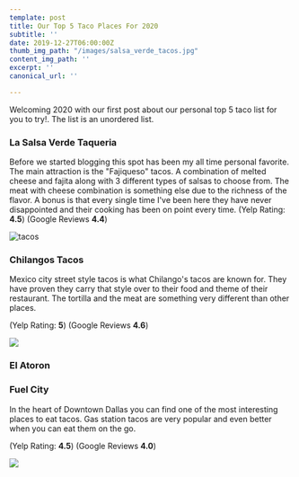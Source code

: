 ```yaml
---
template: post
title: Our Top 5 Taco Places For 2020
subtitle: ''
date: 2019-12-27T06:00:00Z
thumb_img_path: "/images/salsa_verde_tacos.jpg"
content_img_path: ''
excerpt: ''
canonical_url: ''

---
```

Welcoming 2020 with our first post about our personal top 5 taco list for you to try!. The list is an unordered list.

### **La Salsa Verde Taqueria**

Before we started blogging this spot has been my all time personal favorite. The main attraction is the "Fajiqueso" tacos. A combination of melted cheese and fajita along with 3 different types of salsas to choose from. The meat with cheese combination is something else due to the richness of the flavor. A bonus is that every single time I've been here they have never disappointed and their cooking has been on point every time. (Yelp Rating: **4.5**) (Google Reviews **4.4**)

![tacos](/images/salsa_verde_tacos.jpg "Salsa Verde Tacos")

### Chilangos Tacos

Mexico city street style tacos is what Chilango's tacos are known for. They have proven they carry that style over to their food and theme of their restaurant. The tortilla and the meat are something very different than other places.

(Yelp Rating: **5**) (Google Reviews **4.6**)

![](/images/Chilangos_Tacos.jpg)

### El Atoron

### Fuel City

In the heart of Downtown Dallas you can find one of the most interesting places to eat tacos. Gas station tacos are very popular and even better when you can eat them on the go. 

(Yelp Rating: **4.5**) (Google Reviews **4.0**)

![](/images/fuel_city_tacos.jpg)